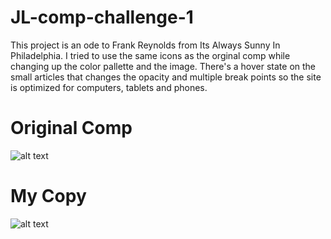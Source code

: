 # JL-comp-challenge-1
This project is an ode to Frank Reynolds from Its Always Sunny In Philadelphia. I tried to use the same icons as the orginal comp while changing up the color pallette and the image. There's a hover state on the small articles that changes the opacity and multiple break points so the site is optimized for computers, tablets and phones. 
# Original Comp
![alt text](http://frontend.turing.io/assets/images/static-comp-challenge-1.jpg "Original Static Comp")
# My Copy
![alt text](https://i.imgur.com/w1ZmfyF.jpg "My Static Comp")
